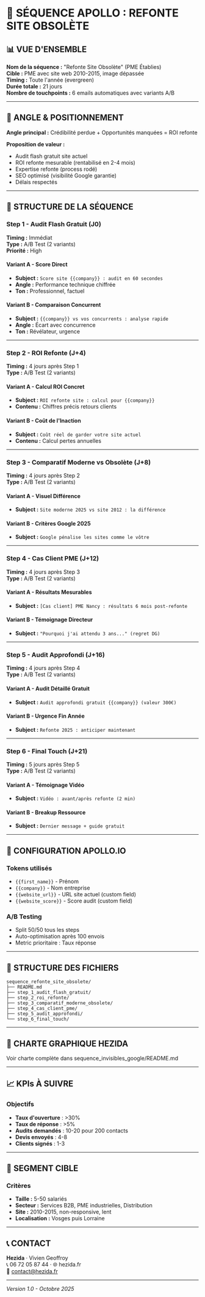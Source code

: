 # 🔄 SÉQUENCE APOLLO : REFONTE SITE OBSOLÈTE

## 📊 VUE D'ENSEMBLE

**Nom de la séquence :** "Refonte Site Obsolète" (PME Établies)  
**Cible :** PME avec site web 2010-2015, image dépassée  
**Timing :** Toute l'année (evergreen)  
**Durée totale :** 21 jours  
**Nombre de touchpoints :** 6 emails automatiques avec variants A/B

---

## 🎯 ANGLE & POSITIONNEMENT

**Angle principal :** Crédibilité perdue + Opportunités manquées = ROI refonte

**Proposition de valeur :**
- Audit flash gratuit site actuel
- ROI refonte mesurable (rentabilisé en 2-4 mois)
- Expertise refonte (process rodé)
- SEO optimisé (visibilité Google garantie)
- Délais respectés

---

## 📅 STRUCTURE DE LA SÉQUENCE

### Step 1 - Audit Flash Gratuit (J0)
**Timing :** Immédiat  
**Type :** A/B Test (2 variants)  
**Priorité :** High

#### Variant A - Score Direct
- **Subject :** `Score site {{company}} : audit en 60 secondes`
- **Angle :** Performance technique chiffrée
- **Ton :** Professionnel, factuel

#### Variant B - Comparaison Concurrent
- **Subject :** `{{company}} vs vos concurrents : analyse rapide`
- **Angle :** Écart avec concurrence
- **Ton :** Révélateur, urgence

---

### Step 2 - ROI Refonte (J+4)
**Timing :** 4 jours après Step 1  
**Type :** A/B Test (2 variants)

#### Variant A - Calcul ROI Concret
- **Subject :** `ROI refonte site : calcul pour {{company}}`
- **Contenu :** Chiffres précis retours clients

#### Variant B - Coût de l'Inaction
- **Subject :** `Coût réel de garder votre site actuel`
- **Contenu :** Calcul pertes annuelles

---

### Step 3 - Comparatif Moderne vs Obsolète (J+8)
**Timing :** 4 jours après Step 2  
**Type :** A/B Test (2 variants)

#### Variant A - Visuel Différence
- **Subject :** `Site moderne 2025 vs site 2012 : la différence`

#### Variant B - Critères Google 2025
- **Subject :** `Google pénalise les sites comme le vôtre`

---

### Step 4 - Cas Client PME (J+12)
**Timing :** 4 jours après Step 3  
**Type :** A/B Test (2 variants)

#### Variant A - Résultats Mesurables
- **Subject :** `[Cas client] PME Nancy : résultats 6 mois post-refonte`

#### Variant B - Témoignage Directeur
- **Subject :** `"Pourquoi j'ai attendu 3 ans..." (regret DG)`

---

### Step 5 - Audit Approfondi (J+16)
**Timing :** 4 jours après Step 4  
**Type :** A/B Test (2 variants)

#### Variant A - Audit Détaillé Gratuit
- **Subject :** `Audit approfondi gratuit {{company}} (valeur 300€)`

#### Variant B - Urgence Fin Année
- **Subject :** `Refonte 2025 : anticiper maintenant`

---

### Step 6 - Final Touch (J+21)
**Timing :** 5 jours après Step 5  
**Type :** A/B Test (2 variants)

#### Variant A - Témoignage Vidéo
- **Subject :** `Vidéo : avant/après refonte (2 min)`

#### Variant B - Breakup Ressource
- **Subject :** `Dernier message + guide gratuit`

---

## 🔧 CONFIGURATION APOLLO.IO

### Tokens utilisés
- `{{first_name}}` - Prénom
- `{{company}}` - Nom entreprise
- `{{website_url}}` - URL site actuel (custom field)
- `{{website_score}}` - Score audit (custom field)

### A/B Testing
- Split 50/50 tous les steps
- Auto-optimisation après 100 envois
- Metric prioritaire : Taux réponse

---

## 📂 STRUCTURE DES FICHIERS

```
sequence_refonte_site_obsolete/
├── README.md
├── step_1_audit_flash_gratuit/
├── step_2_roi_refonte/
├── step_3_comparatif_moderne_obsolete/
├── step_4_cas_client_pme/
├── step_5_audit_approfondi/
└── step_6_final_touch/
```

---

## 🎨 CHARTE GRAPHIQUE HEZIDA

Voir charte complète dans sequence_invisibles_google/README.md

---

## 📈 KPIs À SUIVRE

### Objectifs
- **Taux d'ouverture** : >30%
- **Taux de réponse** : >5%
- **Audits demandés** : 10-20 pour 200 contacts
- **Devis envoyés** : 4-8
- **Clients signés** : 1-3

---

## 🎯 SEGMENT CIBLE

### Critères
- **Taille :** 5-50 salariés
- **Secteur :** Services B2B, PME industrielles, Distribution
- **Site :** 2010-2015, non-responsive, lent
- **Localisation :** Vosges puis Lorraine

---

## 📞 CONTACT

**Hezida** · Vivien Geoffroy  
📞 06 72 05 87 44 · 🌐 hezida.fr  
📧 contact@hezida.fr

---

*Version 1.0 - Octobre 2025*
